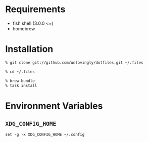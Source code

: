 # Requirements

- fish shell (3.0.0 <=)
- homebrew

# Installation

```sh
% git clone git://github.com/unlovingly/dotfiles.git ~/.files
```

```sh
% cd ~/.files
```

```sh
% brew bundle
% task install
```

# Environment Variables

## `XDG_CONFIG_HOME`

```fish
set -g -x XDG_CONFIG_HOME ~/.config
```
